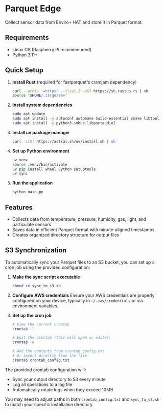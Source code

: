 # Parquet Edge

Collect sensor data from Enviro+ HAT and store it in Parquet format.

## Requirements

- Linux OS (Raspberry Pi recommended)
- Python 3.11+

## Quick Setup

1. **Install Rust** (required for fastparquet's cramjam dependency)
   ```bash
   curl --proto '=https' --tlsv1.2 -sSf https://sh.rustup.rs | sh
   source "$HOME/.cargo/env"
   ```

2. **Install system dependencies**
   ```bash
   sudo apt update
   sudo apt install -y autoconf automake build-essential cmake libtool patchelf
   sudo apt install -y python3-smbus libportaudio2
   ```

3. **Install uv package manager**
   ```bash
   curl -LsSf https://astral.sh/uv/install.sh | sh
   ```

4. **Set up Python environment**
   ```bash
   uv venv
   source .venv/bin/activate
   uv pip install wheel Cython setuptools
   uv sync
   ```

5. **Run the application**
   ```bash
   python main.py
   ```

## Features

- Collects data from temperature, pressure, humidity, gas, light, and particulate sensors
- Saves data in efficient Parquet format with minute-aligned timestamps
- Creates organized directory structure for output files

## S3 Synchronization

To automatically sync your Parquet files to an S3 bucket, you can set up a cron job using the provided configuration:

1. **Make the sync script executable**
   ```bash
   chmod +x sync_to_s3.sh
   ```

2. **Configure AWS credentials**
   Ensure your AWS credentials are properly configured on your device, typically in `~/.aws/credentials` or via environment variables.

3. **Set up the cron job**
   ```bash
   # View the current crontab
   crontab -l

   # Edit the crontab (this will open an editor)
   crontab -e

   # Add the contents from crontab_config.txt
   # Or import directly from the file
   crontab crontab_config.txt
   ```

The provided crontab configuration will:
- Sync your output directory to S3 every minute
- Log all operations to a log file
- Automatically rotate logs when they exceed 10MB

You may need to adjust paths in both `crontab_config.txt` and `sync_to_s3.sh` to match your specific installation directory.
